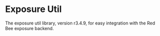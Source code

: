 # Exposure Util

The exposure util library, version r3.4.9, for easy integration with the Red Bee exposure backend.